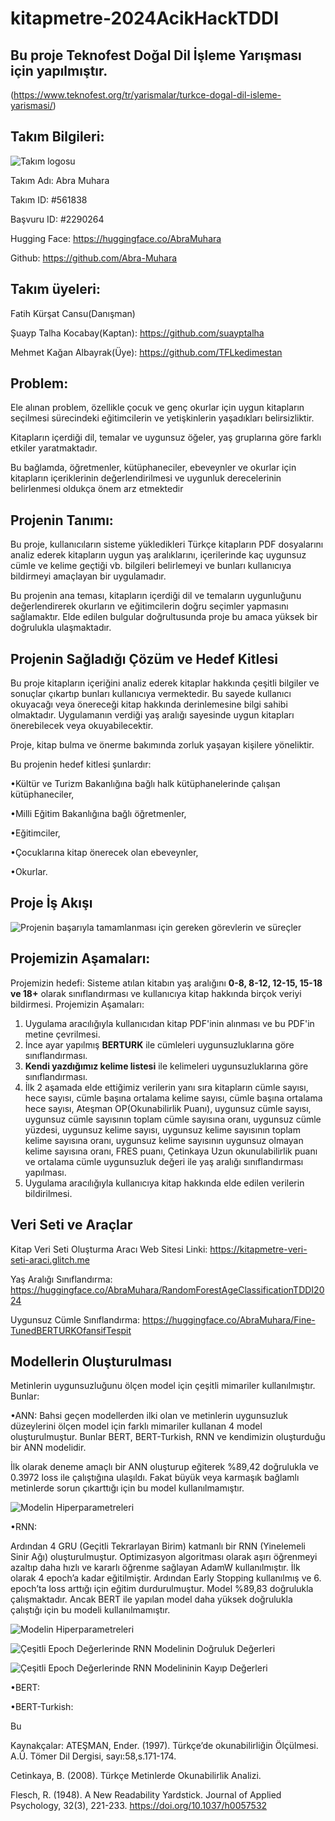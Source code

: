 


# kitapmetre-2024AcikHackTDDI

## Bu proje Teknofest Doğal Dil İşleme Yarışması için yapılmıştır.
(https://www.teknofest.org/tr/yarismalar/turkce-dogal-dil-isleme-yarismasi/)

## Takım Bilgileri:
![Takım logosu](https://github.com/Abra-Muhara/kitapmetre-2024AcikHackTDDI/blob/main/additionalImages/ABRA%20MUHARA.png)

  Takım Adı: Abra Muhara
  
  Takım ID: #561838
  
  Başvuru ID: #2290264
  
  Hugging Face: https://huggingface.co/AbraMuhara
  
  Github: https://github.com/Abra-Muhara
## Takım üyeleri:
  Fatih Kürşat Cansu(Danışman)
  
  Şuayp Talha Kocabay(Kaptan): https://github.com/suayptalha
  
  Mehmet Kağan Albayrak(Üye): https://github.com/TFLkedimestan
## Problem:
  Ele  alınan problem, özellikle  çocuk ve genç okurlar için  uygun  kitapların  seçilmesi  sürecindeki eğitimcilerin ve yetişkinlerin yaşadıkları belirsizliktir.

Kitapların  içerdiği  dil, temalar  ve  uygunsuz  öğeler, yaş  gruplarına  göre  farklı  etkiler  yaratmaktadır.

Bu bağlamda, öğretmenler, kütüphaneciler, ebeveynler  ve okurlar için  kitapların  içeriklerinin  değerlendirilmesi  ve  uygunluk  derecelerinin  belirlenmesi  oldukça  önem  arz etmektedir
## Projenin Tanımı:
Bu proje, kullanıcıların sisteme yükledikleri Türkçe kitapların PDF dosyalarını analiz ederek kitapların uygun yaş aralıklarını, içerilerinde kaç uygunsuz cümle ve kelime geçtiği vb. bilgileri belirlemeyi ve bunları kullanıcıya bildirmeyi amaçlayan bir uygulamadır.

Bu projenin ana teması, kitapların içerdiği dil ve temaların uygunluğunu değerlendirerek okurların ve eğitimcilerin doğru seçimler yapmasını sağlamaktır. Elde edilen bulgular doğrultusunda proje bu amaca yüksek bir doğrulukla ulaşmaktadır.
## Projenin Sağladığı Çözüm ve Hedef Kitlesi
Bu proje kitapların içeriğini analiz ederek kitaplar hakkında çeşitli bilgiler ve sonuçlar çıkartıp bunları kullanıcıya vermektedir. Bu sayede kullanıcı okuyacağı veya önereceği kitap hakkında derinlemesine bilgi sahibi olmaktadır. Uygulamanın verdiği yaş aralığı sayesinde uygun kitapları önerebilecek veya okuyabilecektir.

Proje, kitap bulma ve önerme bakımında zorluk yaşayan kişilere yöneliktir.

Bu projenin hedef kitlesi şunlardır:

•Kültür ve Turizm Bakanlığına bağlı halk kütüphanelerinde çalışan kütüphaneciler,

•Milli Eğitim Bakanlığına bağlı öğretmenler,

•Eğitimciler,

•Çocuklarına kitap önerecek olan ebeveynler,

•Okurlar.
## Proje İş Akışı
![Projenin başarıyla tamamlanması için gereken görevlerin ve süreçler](https://github.com/Abra-Muhara/kitapmetre-2024AcikHackTDDI/blob/main/additionalImages/workflow.png)

## Projemizin Aşamaları:
  Projemizin hedefi:
  Sisteme atılan kitabın yaş aralığını **0-8, 8-12, 12-15, 15-18 ve 18+** olarak sınıflandırması ve kullanıcıya kitap hakkında birçok veriyi bildirmesi.
Projemizin Aşamaları:	
  1. Uygulama aracılığıyla kullanıcıdan kitap PDF'inin alınması ve bu PDF'in metine çevrilmesi.
  2. İnce ayar yapılmış **BERTURK** ile cümleleri uygunsuzluklarına göre sınıflandırması.
  3. **Kendi yazdığımız kelime listesi** ile kelimeleri uygunsuzluklarına göre sınıflandırması.
  4. İlk 2 aşamada elde ettiğimiz verilerin yanı sıra kitapların cümle sayısı, hece sayısı, cümle başına ortalama kelime sayısı, cümle başına ortalama hece sayısı, Ateşman OP(Okunabilirlik Puanı), uygunsuz cümle sayısı, uygunsuz cümle sayısının toplam cümle sayısına oranı, uygunsuz cümle yüzdesi, uygunsuz kelime sayısı, uygunsuz kelime sayısının toplam kelime sayısına oranı, uygunsuz kelime sayısının uygunsuz olmayan kelime sayısına oranı, FRES puanı, Çetinkaya Uzun okunulabilirlik puanı ve ortalama cümle uygunsuzluk değeri ile yaş aralığı sınıflandırması yapılması.
  5. Uygulama aracılığıyla kullanıcıya kitap hakkında elde edilen verilerin bildirilmesi.
  
## Veri Seti ve Araçlar
Kitap Veri Seti Oluşturma Aracı Web Sitesi Linki:
https://kitapmetre-veri-seti-araci.glitch.me

Yaş Aralığı Sınıflandırma: https://huggingface.co/AbraMuhara/RandomForestAgeClassificationTDDI2024

Uygunsuz Cümle Sınıflandırma: https://huggingface.co/AbraMuhara/Fine-TunedBERTURKOfansifTespit

## Modellerin Oluşturulması
Metinlerin uygunsuzluğunu ölçen model için çeşitli mimariler kullanılmıştır.
Bunlar:

•ANN:
Bahsi geçen modellerden ilki olan ve metinlerin uygunsuzluk düzeylerini ölçen model için farklı mimariler kullanan 4 model oluşturulmuştur. Bunlar BERT, BERT-Turkish, RNN ve kendimizin oluşturduğu bir ANN modelidir.

İlk olarak deneme amaçlı bir ANN oluşturup eğiterek %89,42 doğrulukla ve 0.3972 loss ile çalıştığına ulaşıldı. Fakat büyük veya karmaşık bağlamlı metinlerde sorun çıkarttığı için bu model kullanılmamıştır.

![Modelin Hiperparametreleri](https://github.com/Abra-Muhara/kitapmetre-2024AcikHackTDDI/blob/main/additionalImages/ann.png)

•RNN:

Ardından 4 GRU (Geçitli Tekrarlayan Birim) katmanlı bir RNN (Yinelemeli Sinir Ağı) oluşturulmuştur. Optimizasyon algoritması olarak aşırı öğrenmeyi azaltıp daha hızlı ve kararlı öğrenme sağlayan AdamW kullanılmıştır. İlk olarak 4 epoch’a kadar eğitilmiştir. Ardından Early Stopping kullanılmış ve 6. epoch’ta  loss arttığı için eğitim durdurulmuştur. Model %89,83 doğrulukla çalışmaktadır. Ancak BERT ile yapılan model daha yüksek doğrulukla çalıştığı için bu modeli kullanılmamıştır.

![Modelin Hiperparametreleri](https://github.com/Abra-Muhara/kitapmetre-2024AcikHackTDDI/blob/main/additionalImages/rnn.png)

![Çeşitli Epoch Değerlerinde RNN Modelinin Doğruluk Değerleri](https://github.com/Abra-Muhara/kitapmetre-2024AcikHackTDDI/blob/main/additionalImages/accuracy.png)

![Çeşitli Epoch Değerlerinde RNN Modelininin Kayıp Değerleri](https://github.com/Abra-Muhara/kitapmetre-2024AcikHackTDDI/blob/main/additionalImages/loss.png)

•BERT:

•BERT-Turkish:


Bu 

Kaynakçalar:
ATEŞMAN, Ender. (1997). Türkçe’de okunabilirliğin Ölçülmesi. A.Ü. 		 					Tömer Dil Dergisi, sayı:58,s.171-174.

Cetinkaya, B. (2008). Türkçe Metinlerde Okunabilirlik Analizi.

Flesch, R. (1948). A New Readability Yardstick. Journal of Applied Psychology, 32(3), 221-233. https://doi.org/10.1037/h0057532
